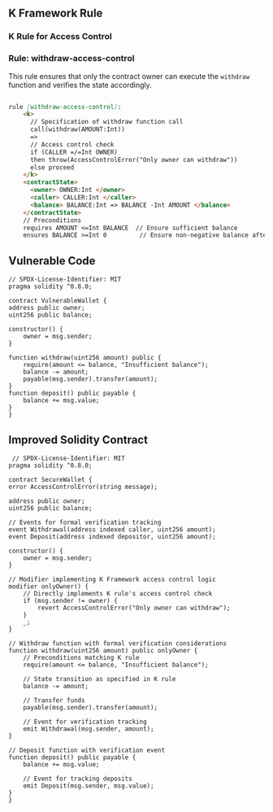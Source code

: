 
## K Framework Rule
### K Rule for Access Control
### Rule: withdraw-access-control

This rule ensures that only the contract owner can execute the `withdraw` function and verifies the state accordingly.

```markdown

rule [withdraw-access-control]:
    <k>
      // Specification of withdraw function call
      call(withdraw(AMOUNT:Int)) 
      => 
      // Access control check
      if (CALLER =/=Int OWNER) 
      then throw(AccessControlError("Only owner can withdraw"))
      else proceed 
    </k>
    <contractState>
      <owner> OWNER:Int </owner>
      <caller> CALLER:Int </caller>
      <balance> BALANCE:Int => BALANCE -Int AMOUNT </balance>
    </contractState>
    // Preconditions
    requires AMOUNT <=Int BALANCE  // Ensure sufficient balance
    ensures BALANCE >=Int 0         // Ensure non-negative balance after withdrawal
```


  ## Vulnerable Code

    // SPDX-License-Identifier: MIT
    pragma solidity ^0.8.0;

    contract VulnerableWallet {
    address public owner;
    uint256 public balance;

    constructor() {
        owner = msg.sender;
    }

    function withdraw(uint256 amount) public {
        require(amount <= balance, "Insufficient balance");
        balance -= amount;
        payable(msg.sender).transfer(amount);
    }
    function deposit() public payable {
        balance += msg.value;
    }
    }

 ## Improved Solidity Contract

     // SPDX-License-Identifier: MIT
    pragma solidity ^0.8.0;

    contract SecureWallet {
    error AccessControlError(string message);

    address public owner;
    uint256 public balance;

    // Events for formal verification tracking
    event Withdrawal(address indexed caller, uint256 amount);
    event Deposit(address indexed depositor, uint256 amount);

    constructor() {
        owner = msg.sender;
    }

    // Modifier implementing K Framework access control logic
    modifier onlyOwner() {
        // Directly implements K rule's access control check
        if (msg.sender != owner) {
            revert AccessControlError("Only owner can withdraw");
        }
        _;
    }

    // Withdraw function with formal verification considerations
    function withdraw(uint256 amount) public onlyOwner {
        // Preconditions matching K rule
        require(amount <= balance, "Insufficient balance");
        
        // State transition as specified in K rule
        balance -= amount;
        
        // Transfer funds
        payable(msg.sender).transfer(amount);
        
        // Event for verification tracking
        emit Withdrawal(msg.sender, amount);
    }

    // Deposit function with verification event
    function deposit() public payable {
        balance += msg.value;
        
        // Event for tracking deposits
        emit Deposit(msg.sender, msg.value);
    }
    }
    

